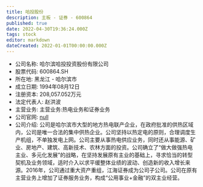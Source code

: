 ```yaml
---
title: 哈投股份
description: 主板 - 证券 - 600864
published: true
date: 2022-04-30T19:36:24.000Z
tags: stock
editor: markdown
dateCreated: 2022-01-01T00:00:00.000Z
---
```


- 公司名称: 哈尔滨哈投投资股份有限公司
- 股票代码: 600864.SH
- 所在地: 黑龙江 - 哈尔滨市
- 成立日期: 1994年08月12日
- 注册资本: 208,057.052万元
- 法定代表人: 赵洪波
- 主营业务: 主营业务:热电业务和证券业务
- 公司官网: [null](null)
- 公司介绍: 公司是哈尔滨市大型的地方热电联产企业，在政府批准的供热区域内，公司是唯一合法的集中供热企业。公司坚持以热定电的原则，合理调度生产机组，不单独发电上网。公司主要从事热电供应业务，同时还从事能源、矿业、房地产、建筑、高新技术、农林方面的投资。公司确立了“做大做强热电主业、多元化发展”的战略，在坚持发展原有主业的基础上，寻求恰当的转型契机及业务领域，适时介入以求平缓整体业绩的波动、创造新的收入增长来源。2016年，公司通过重大资产重组，江海证券成为公司子公司。公司在原有主营业务上增加了证券服务业务，构成“公用事业+金融”的双主业经营。


